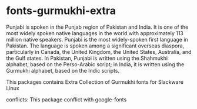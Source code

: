 # fonts-gurmukhi-extra

Punjabi is spoken in  the Punjab region of Pakistan and India. It is one of the most widely spoken native languages
in the world with approximately 113 million native speakers. Punjabi is the most widely-spoken first language in Pakistan.
The language is spoken among a significant overseas diaspora, particularly in Canada, the United Kingdom,
the United States, Australia, and the Gulf states. In Pakistan, Punjabi is written using the Shahmukhi alphabet, based
on the Perso-Arabic script; in India, it is written using the Gurmukhi alphabet, based on the Indic scripts.

This packages contains Extra Collection of Gurmukhi fonts for Slackware Linux

conflicts:
This package conflict with google-fonts

